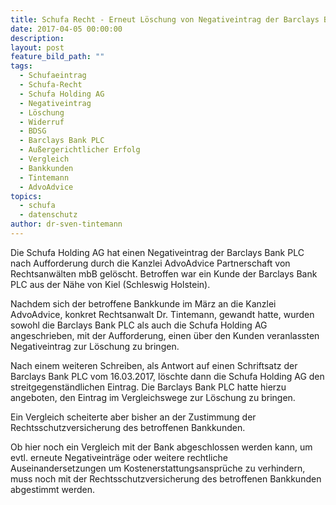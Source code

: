 ```yaml
---
title: Schufa Recht - Erneut Löschung von Negativeintrag der Barclays Bank erreicht
date: 2017-04-05 00:00:00
description:
layout: post
feature_bild_path: ""
tags:
  - Schufaeintrag
  - Schufa-Recht
  - Schufa Holding AG
  - Negativeintrag
  - Löschung
  - Widerruf
  - BDSG
  - Barclays Bank PLC
  - Außergerichtlicher Erfolg
  - Vergleich
  - Bankkunden
  - Tintemann
  - AdvoAdvice
topics:
  - schufa
  - datenschutz
author: dr-sven-tintemann
---
```



Die Schufa Holding AG hat einen Negativeintrag der Barclays Bank PLC nach Aufforderung durch die Kanzlei AdvoAdvice Partnerschaft von Rechtsanwälten mbB gelöscht. Betroffen war ein Kunde der Barclays Bank PLC aus der Nähe von Kiel (Schleswig Holstein).

Nachdem sich der betroffene Bankkunde im März an die Kanzlei AdvoAdvice, konkret Rechtsanwalt Dr. Tintemann, gewandt hatte, wurden sowohl die Barclays Bank PLC als auch die Schufa Holding AG angeschrieben, mit der Aufforderung, einen über den Kunden veranlassten Negativeintrag zur Löschung zu bringen.

Nach einem weiteren Schreiben, als Antwort auf einen Schriftsatz der Barclays Bank PLC vom 16.03.2017, löschte dann die Schufa Holding AG den streitgegenständlichen Eintrag. Die Barclays Bank PLC hatte hierzu angeboten, den Eintrag im Vergleichswege zur Löschung zu bringen.

Ein Vergleich scheiterte aber bisher an der Zustimmung der Rechtsschutzversicherung des betroffenen Bankkunden.

Ob hier noch ein Vergleich mit der Bank abgeschlossen werden kann, um evtl. erneute Negativeinträge oder weitere rechtliche Auseinandersetzungen um Kostenerstattungsansprüche zu verhindern, muss noch mit der Rechtsschutzversicherung des betroffenen Bankkunden abgestimmt werden.